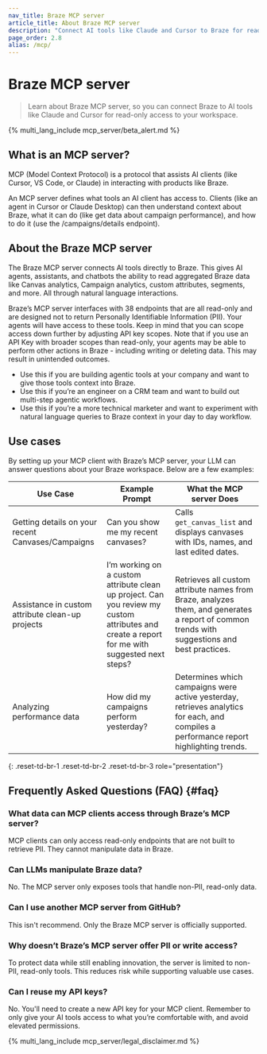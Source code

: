 ```yaml
---
nav_title: Braze MCP server
article_title: About Braze MCP server
description: "Connect AI tools like Claude and Cursor to Braze for read-only access to workspace data using the MCP protocol."
page_order: 2.8
alias: /mcp/
---
```


# Braze MCP server

> Learn about Braze MCP server, so you can connect Braze to AI tools like Claude and Cursor for read-only access to your workspace.

{% multi_lang_include mcp_server/beta_alert.md %}

## What is an MCP server?

​​MCP (Model Context Protocol) is a protocol that assists AI clients (like Cursor, VS Code, or Claude) in interacting with products like Braze.

An MCP server defines what tools an AI client has access to.  Clients (like an agent in Cursor or Claude Desktop) can then understand context about Braze, what it can do (like get data about campaign performance), and how to do it (use the /campaigns/details endpoint).

## About the Braze MCP server

The Braze MCP server connects AI tools directly to Braze. This gives AI agents, assistants, and chatbots the ability to read aggregated Braze data like Canvas analytics, Campaign analytics, custom attributes, segments, and more. All through natural language interactions.

Braze’s MCP server interfaces with 38 endpoints that are all read-only and are designed not to return Personally Identifiable Information (PII).  Your agents will have access to these tools.  Keep in mind that you can scope access down further by adjusting API key scopes. Note that if you use an API Key with broader scopes than read-only, your agents may be able to perform other actions in Braze - including writing or deleting data. This may result in unintended outcomes.

- Use this if you are building agentic tools at your company and want to give those tools context into Braze.
- Use this if you’re an engineer on a CRM team and want to build out multi-step agentic workflows.
- Use this if you’re a more technical marketer and want to experiment with natural language queries to Braze context in your day to day workflow.

## Use cases

By setting up your MCP client with Braze’s MCP server, your LLM can answer questions about your Braze workspace.  Below are a few examples:

| Use Case | Example Prompt | What the MCP server Does |
|----------|----------------|--------------------------|
| Getting details on your recent Canvases/Campaigns | Can you show me my recent canvases? | Calls `get_canvas_list` and displays canvases with IDs, names, and last edited dates. |
| Assistance in custom attribute clean-up projects | I’m working on a custom attribute clean up project. Can you review my custom attributes and create a report for me with suggested next steps? | Retrieves all custom attribute names from Braze, analyzes them, and generates a report of common trends with suggestions and best practices. |
| Analyzing performance data | How did my campaigns perform yesterday? | Determines which campaigns were active yesterday, retrieves analytics for each, and compiles a performance report highlighting trends. |
{: .reset-td-br-1 .reset-td-br-2 .reset-td-br-3 role="presentation"}

## Frequently Asked Questions (FAQ) {#faq}

### What data can MCP clients access through Braze’s MCP server?

MCP clients can only access read-only endpoints that are not built to retrieve PII. They cannot manipulate data in Braze.

### Can LLMs manipulate Braze data?

No. The MCP server only exposes tools that handle non-PII, read-only data.

### Can I use another MCP server from GitHub?

This isn't recommend. Only the Braze MCP server is officially supported.

### Why doesn’t Braze’s MCP server offer PII or write access?

To protect data while still enabling innovation, the server is limited to non-PII, read-only tools. This reduces risk while supporting valuable use cases.

### Can I reuse my API keys?

No. You'll need to create a new API key for your MCP client. Remember to only give your AI tools access to what you’re comfortable with, and avoid elevated permissions.

{% multi_lang_include mcp_server/legal_disclaimer.md %}
